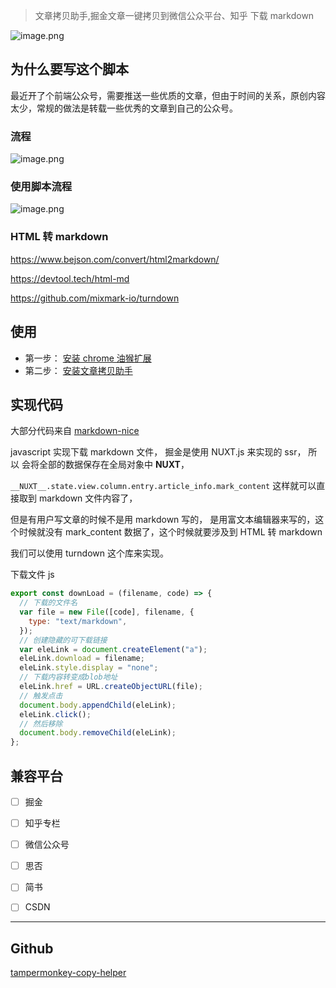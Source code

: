 > 文章拷贝助手,掘金文章一键拷贝到微信公众平台、知乎 下载 markdown

![image.png](https://p3-juejin.byteimg.com/tos-cn-i-k3u1fbpfcp/5f1e838aaab74cb6b7225da6fe0f2e27~tplv-k3u1fbpfcp-watermark.image?)

## 为什么要写这个脚本

最近开了个前端公众号，需要推送一些优质的文章，但由于时间的关系，原创内容太少，常规的做法是转载一些优秀的文章到自己的公众号。

### 流程

![image.png](https://p6-juejin.byteimg.com/tos-cn-i-k3u1fbpfcp/dfe441fddf414f5a879df3ad41855ecd~tplv-k3u1fbpfcp-watermark.image?)

### 使用脚本流程

![image.png](https://p6-juejin.byteimg.com/tos-cn-i-k3u1fbpfcp/834b742b0a814286b040942f2548d011~tplv-k3u1fbpfcp-watermark.image?)

### HTML 转 markdown

https://www.bejson.com/convert/html2markdown/

https://devtool.tech/html-md

https://github.com/mixmark-io/turndown

## 使用

- 第一步： [安装 chrome 油猴扩展](https://chrome.pictureknow.com/extension?id=4d999497b75d4eb6acf4d0db3053f1af)
- 第二步： [安装文章拷贝助手](https://greasyfork.org/zh-CN/scripts/439663-copy-helper)

## 实现代码

大部分代码来自 [markdown-nice](https://github.com/mdnice/markdown-nice)

javascript 实现下载 markdown 文件， 掘金是使用 NUXT.js 来实现的 ssr， 所以 会将全部的数据保存在全局对象中 **NUXT**，

`__NUXT__.state.view.column.entry.article_info.mark_content` 这样就可以直接取到 markdown 文件内容了，

但是有用户写文章的时候不是用 markdown 写的， 是用富文本编辑器来写的，这个时候就没有 mark_content 数据了，这个时候就要涉及到 HTML 转 markdown

我们可以使用 turndown 这个库来实现。

下载文件 js

```js
export const downLoad = (filename, code) => {
  // 下载的文件名
  var file = new File([code], filename, {
    type: "text/markdown",
  });
  // 创建隐藏的可下载链接
  var eleLink = document.createElement("a");
  eleLink.download = filename;
  eleLink.style.display = "none";
  // 下载内容转变成blob地址
  eleLink.href = URL.createObjectURL(file);
  // 触发点击
  document.body.appendChild(eleLink);
  eleLink.click();
  // 然后移除
  document.body.removeChild(eleLink);
};
```

## 兼容平台

-[ ] 掘金

-[ ] 知乎专栏

-[ ] 微信公众号

-[ ] 思否

-[ ] 简书

-[ ] CSDN

---

## Github

[tampermonkey-copy-helper](https://github.com/maqi1520/tampermonkey-copy-helper)

